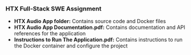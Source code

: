 ### HTX Full-Stack SWE Assignment
- <b>HTX Audio App folder:</b> Contains source code and Docker files
- <b>HTX Audio App Documentation.pdf:</b> Contains documentation and API references for the application
- <b>Instructions to Run The Application.pdf:</b> Contains instructions to run the Docker container and configure the project
